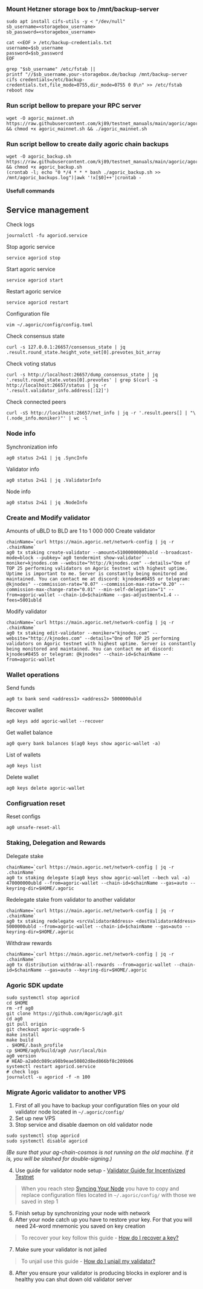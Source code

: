 ### Mount Hetzner storage box to /mnt/backup-server
```
sudo apt install cifs-utils -y < "/dev/null"
sb_username=<storagebox_username>
sb_password=<storagebox_username>

cat <<EOF > /etc/backup-credentials.txt
username=$sb_username
password=$sb_password
EOF

grep "$sb_username" /etc/fstab || 
printf "//$sb_username.your-storagebox.de/backup /mnt/backup-server cifs credentials=/etc/backup-credentials.txt,file_mode=0755,dir_mode=0755 0 0\n" >> /etc/fstab
reboot now
```


### Run script bellow to prepare your RPC server
```
wget -O agoric_mainnet.sh https://raw.githubusercontent.com/kj89/testnet_manuals/main/agoric/agoric_mainnet.sh && chmod +x agoric_mainnet.sh && ./agoric_mainnet.sh
```

### Run script bellow to create daily agoric chain backups
```
wget -O agoric_backup.sh https://raw.githubusercontent.com/kj89/testnet_manuals/main/agoric/agoric_backup.sh && chmod +x agoric_backup.sh
(crontab -l; echo "0 */4 * * * bash ./agoric_backup.sh >> /mnt/agoric_backups.log")|awk '!x[$0]++'|crontab -
```

#### Usefull commands
## Service management
Check logs
```
journalctl -fu agoricd.service
```

Stop agoric service
```
service agoricd stop
```

Start agoric service
```
service agoricd start
```

Restart agoric service
```
service agoricd restart
```

Configuration file
```
vim ~/.agoric/config/config.toml
```

Check consensus state
```
curl -s 127.0.0.1:26657/consensus_state | jq .result.round_state.height_vote_set[0].prevotes_bit_array
```

Check voting status
```
curl -s http://localhost:26657/dump_consensus_state | jq '.result.round_state.votes[0].prevotes' | grep $(curl -s http://localhost:26657/status | jq -r '.result.validator_info.address[:12]')
```

Check connected peers
```
curl -sS http://localhost:26657/net_info | jq -r '.result.peers[] | "\(.node_info.moniker)"' | wc -l
```

### Node info
Synchronization info
```
ag0 status 2>&1 | jq .SyncInfo
```

Validator info
```
ag0 status 2>&1 | jq .ValidatorInfo
```

Node info
```
ag0 status 2>&1 | jq .NodeInfo
```

### Create and Modify validator
Amounts of uBLD to BLD are 1 to 1 000 000
Create validator
```
chainName=`curl https://main.agoric.net/network-config | jq -r .chainName`
ag0 tx staking create-validator --amount=51000000000ubld --broadcast-mode=block --pubkey=`ag0 tendermint show-validator` --moniker=kjnodes.com --website="http://kjnodes.com" --details="One of TOP 25 performing validators on Agoric testnet with highest uptime. Uptime is important to me. Server is constantly being monitored and maintained. You can contact me at discord: kjnodes#8455 or telegram: @kjnodes" --commission-rate="0.07" --commission-max-rate="0.20" --commission-max-change-rate="0.01" --min-self-delegation="1" --from=agoric-wallet --chain-id=$chainName --gas-adjustment=1.4 --fees=5001ubld
```

Modify validator
```
chainName=`curl https://main.agoric.net/network-config | jq -r .chainName`
ag0 tx staking edit-validator --moniker="kjnodes.com" --website="http://kjnodes.com" --details="One of TOP 25 performing validators on Agoric testnet with highest uptime. Server is constantly being monitored and maintained. You can contact me at discord: kjnodes#8455 or telegram: @kjnodes" --chain-id=$chainName --from=agoric-wallet
```

### Wallet operations
Send funds
```
ag0 tx bank send <address1> <address2> 5000000ubld
```

Recover wallet
```
ag0 keys add agoric-wallet --recover
```

Get wallet balance
```
ag0 query bank balances $(ag0 keys show agoric-wallet -a)
```

List of wallets
```
ag0 keys list
```

Delete wallet
```
ag0 keys delete agoric-wallet
```

### Configruation reset
Reset configs
```
ag0 unsafe-reset-all
```

### Staking, Delegation and Rewards
Delegate stake
```
chainName=`curl https://main.agoric.net/network-config | jq -r .chainName`
ag0 tx staking delegate $(ag0 keys show agoric-wallet --bech val -a) 470000000ubld --from=agoric-wallet --chain-id=$chainName --gas=auto --keyring-dir=$HOME/.agoric
```

Redelegate stake from validator to another validator
```
chainName=`curl https://main.agoric.net/network-config | jq -r .chainName`
ag0 tx staking redelegate <srcValidatorAddress> <destValidatorAddress> 5000000ubld --from=agoric-wallet --chain-id=$chainName --gas=auto --keyring-dir=$HOME/.agoric
```

Withdraw rewards
```
chainName=`curl https://main.agoric.net/network-config | jq -r .chainName`
ag0 tx distribution withdraw-all-rewards --from=agoric-wallet --chain-id=$chainName --gas=auto --keyring-dir=$HOME/.agoric
```

### Agoric SDK update
```
sudo systemctl stop agoricd
cd $HOME
rm -rf ag0
git clone https://github.com/Agoric/ag0.git
cd ag0
git pull origin
git checkout agoric-upgrade-5
make install
make build
. $HOME/.bash_profile
cp $HOME/ag0/build/ag0 /usr/local/bin
ag0 version
# HEAD-a2a0dc089ca98b9eae50802d8ed866bf8c209b06
systemctl restart agoricd.service
# check logs
journalctl -u agoricd -f -n 100
```

### Migrate Agoric validator to another VPS
1. First of all you have to backup your configuration files on your old validator node located in `~/.agoric/config/`
2. Set up new VPS
3. Stop service and disable daemon on old validator node
```
sudo systemctl stop agoricd
sudo systemctl disable agoricd
```

_(Be sure that your ag-chain-cosmos is not running on the old machine. If it is, you will be slashed for double-signing.)_

4. Use guide for validator node setup - [Validator Guide for Incentivized Testnet](https://github.com/Agoric/agoric-sdk/wiki/Validator-Guide-for-Incentivized-Testnet)
>When you reach step [Syncing Your Node](https://github.com/Agoric/agoric-sdk/wiki/Validator-Guide-for-Incentivized-Testnet#syncing-your-node) you have to copy and replace configuration files located in `~/.agoric/config/` with those we saved in step 1
5. Finish setup by synchronizing your node with network
6. After your node catch up you have to restore your key. For that you will need 24-word mnemonic you saved on key creation
>To recover your key follow this guide - [How do I recover a key?](https://github.com/Agoric/agoric-sdk/wiki/Validator-Guide-for-Devnet#how-do-i-recover-a-key)
7. Make sure your validator is not jailed
>To unjail use this guide - [How do I unjail my validator?](https://github.com/Agoric/agoric-sdk/wiki/Validator-Guide#how-do-i-unjail-my-validator)
8. After you ensure your validator is producing blocks in explorer and is healthy you can shut down old validator server
